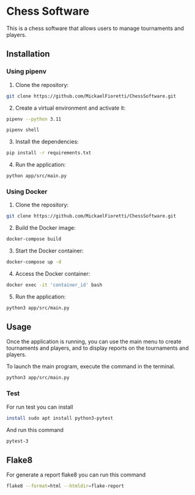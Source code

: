 # Chess Software

This is a chess software that allows users to manage tournaments and players.

## Installation

### Using pipenv

1.  Clone the repository:

```bash
git clone https://github.com/MickaelFioretti/ChessSoftware.git
```

2.  Create a virtual environment and activate it:

```bash
pipenv --python 3.11
```

```bash
pipenv shell
```

3.  Install the dependencies:

```bash
pip install -r requirements.txt
```

4.  Run the application:

```bash
python app/src/main.py
```

### Using Docker

1.  Clone the repository:

```bash
git clone https://github.com/MickaelFioretti/ChessSoftware.git
```

2.  Build the Docker image:

```bash
docker-compose build
```

3.  Start the Docker container:

```bash
docker-compose up -d
```

4.  Access the Docker container:

```bash
docker exec -it 'container_id' bash
```

5.  Run the application:

```bash
python3 app/src/main.py
```

## Usage

Once the application is running, you can use the main menu to create tournaments and players, and to display reports on the tournaments and players.

To launch the main program, execute the command in the terminal.

```bash
python3 app/src/main.py
```

### Test

For run test you can install 

```bash
install sudo apt install python3-pytest
```

And run this command

```bash
pytest-3
```


## Flake8

For generate a report flake8 you can run this command

```bash
flake8 --format=html --htmldir=flake-report
```